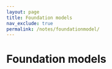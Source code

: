 ```yaml
---
layout: page
title: Foundation models
nav_exclude: true
permalink: /notes/foundationmodel/
---
```


# Foundation models
